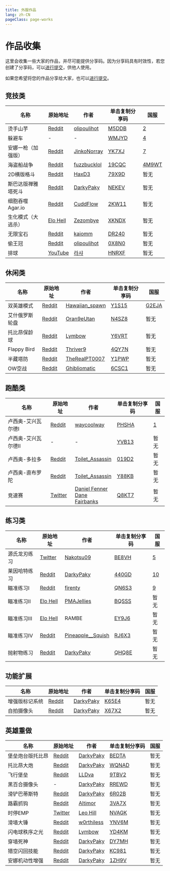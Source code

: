 ```yaml
---
title: 外服作品
lang: zh-CN
pageClass: page-works
---
```


# 作品收集

这里会收集一些大家的作品，并尽可能提供分享码。因为分享码具有时效性，若您创建了分享码，可以[进行提交](submit.md)，供他人使用。

如果您希望将您的作品分享给大家，也可以[进行提交](submit.md)。

## 竞技类

| 名称 | 原始地址 | 作者 | 单击复制分享码 | 国服 |
| --- | ------- | --- | ------------ | ---- |
| 烫手山芋 | [Reddit](https://www.reddit.com/r/OverwatchCustomGames/comments/brjsxa/mccrees_hot_potato_gets_a_major_update/) | [olipoulihot](https://www.reddit.com/user/olipoulihot) | [M5DDB](#copy:M5DDB) | [2](https://www.owmod.net/work/view/2) |
| 躲避车 | - | - | [WMJYD](#copy:WMJYD) | [4](https://www.owmod.net/work/view/4) |
| 安娜一枪（加强版） | [Reddit](https://www.reddit.com/r/TheOverwatchWorkshop/comments/brmyr0/enhanced_ana_paintball_has_plenty_of_new_features/) | [JinkoNorray](https://www.reddit.com/user/JinkoNorray) | [YK7XJ](#copy:YK7XJ) | [7](https://www.owmod.net/work/view/7) |
| 海盗船战争 | [Reddit](https://www.reddit.com/r/Overwatch/comments/bq41pv/overwatch_pirate_ship_wars_workshop/) | [fuzzbucklol](https://www.reddit.com/user/fuzzbucklol) | [19CQC](#copy:19CQC) | [4M9WT](#copy:4M9WT) |
| 2D横版格斗 | [Reddit](https://www.reddit.com/r/Overwatch/comments/bi3uh5/i_made_a_2d_sidescroll_on_busan/) | [HaxD3](https://www.reddit.com/user/HaxD3) | [79X9D](#copy:79X9D) | 暂无 |
| 斯巴达版禅雅塔死斗 | [Reddit](https://www.reddit.com/r/Overwatch/comments/bjgvff/ive_made_sparta_mode_workshop_by_darwinstreams/) | [DarkyPaky](https://www.reddit.com/user/DarkyPaky) | [NEKEV](#copy:NEKEV) | 暂无 |
| 细胞吞噬 Agar.io | [Reddit](https://www.reddit.com/r/Overwatch/comments/bi29d4/agario_remade_in_overwatch_link_description_in/) | [CuddFlow](https://www.reddit.com/user/CuddFlow) | [2KW11](#copy:2KW11) | 暂无 |
| 生化模式（大逃杀）| [Elo Hell](https://workshop.elohell.gg/2GUy1M9gL/Zombie_Escape_v41) | [Zezombye](https://www.reddit.com/user/Zezombye) | [XKNDX](#copy:XKNDX) | 暂无 |
| 无限宝石 | [Reddit](https://www.reddit.com/r/Overwatch/comments/blxd3v/infinity_stones_deathmatch_updated_petra/) | [kaiomm](https://www.reddit.com/user/kaiomm) | [DR240](#copy:DR240) | 暂无 |
| 偷王冠 | [Reddit](https://www.reddit.com/r/Overwatch/comments/bny4kt/presenting_steal_the_crown_my_reverse_tag_gamemode/) | [olipoulihot](https://www.reddit.com/user/olipoulihot) | [0X8N0](#copy:0X8N0) | 暂无 |
| 排球 | [YouTube](https://www.youtube.com/watch?v=6wREW4WrLaU) | [라샤](https://www.youtube.com/channel/UCsy0puFN40_fMdVnSYai7vQ) | [HNRXF](#copy:HNRXF) | 暂无 |


## 休闲类

| 名称 | 原始地址 | 作者 | 单击复制分享码 | 国服 |
| --- | ------- | --- | ------------ | ---- |
| 双英雄模式 | [Reddit](https://www.reddit.com/r/Overwatch/comments/bmlnkc/i_made_a_mod_so_you_can_play_two_heroes_at_once/) | [Hawaiian_spawn](https://www.reddit.com/user/Hawaiian_spawn) | [Y1S15](#copy:Y1S15) | [G2EJA](#copy:G2EJA) |
| 艾什俄罗斯轮盘 | [Reddit](https://www.reddit.com/r/Overwatch/comments/bj1oeq/workshop_ashe_roulette_v12n4sz8_now_with_less/) | [Oran9eUtan](https://www.reddit.com/user/Oran9eUtan) | [N4SZ8](#copy:N4SZ8) | 暂无 |
| 托比昂保龄球 | [Reddit](https://www.reddit.com/r/Overwatch/comments/bl6io0/oversports_ten_torbjorn_bowling_by_lym_andygmb/) | [Lymbow](https://www.reddit.com/user/Lymbow) | [Y6VRT](#copy:Y6VRT) | 暂无 |
| Flappy Bird | [Reddit](https://www.reddit.com/r/Overwatch/comments/bp0xo4/its_finally_here_introducing_multiplayer_flappy/) | [Thriver9](https://www.reddit.com/user/Thriver9) | [4QY7N](#copy:4QY7N) | 暂无 |
| 半藏塔防 | [Reddit](https://www.reddit.com/r/Overwatch/comments/booq35/workshop_gamemode_hanzos_wild_tower_defense/) | [TheRealPT0007](https://www.reddit.com/user/TheRealPT0007/) | [Y1PWP](#copy:Y1PWP) | 暂无 |
| OW空战 | [Reddit](https://www.reddit.com/r/Overwatch/comments/bm53xq/third_person_jetfighter_bastion_dogfight_workshop/) | [Ghibliomatic](https://www.reddit.com/user/Ghibliomatic/) | [6CSC1](#copy:6CSC1) | 暂无 |



## 跑酷类

| 名称 | 原始地址 | 作者 | 单击复制分享码 | 国服 |
| --- | ------- | --- | ------------ | ---- |
| 卢西奥-艾兴瓦尔德Ⅰ | [Reddit](https://www.reddit.com/r/Overwatch/comments/bhwe2k/i_made_a_lucio_racingskill_course_game_mode_ph0bj/) | [waycoolway](https://www.reddit.com/user/waycoolway) | [PHSHA](#copy:PHSHA) | [1](https://www.owmod.net/work/view/1) |
| 卢西奥-艾兴瓦尔德Ⅱ | - | - | [YVB13](#copy:YVB13) | 暂无 |
| 卢西奥-多拉多 | [Reddit](https://www.reddit.com/r/Overwatch/comments/bhcf4i/dorado_trial_1_code_prgrp/) | [Toilet_Assassin](https://www.reddit.com/user/Toilet_Assassin) | [019D2](#copy:019D2) | 暂无 |
| 卢西奥-直布罗陀 | [Reddit](https://www.reddit.com/r/Overwatch/comments/bid4mw/i_made_another_wallriding_trial_and_its_much/) | [Toilet_Assassin](https://www.reddit.com/user/Toilet_Assassin) | [Y88KB](#copy:Y88KB) | 暂无 |
| 竞速赛 | [Twitter](https://twitter.com/DanielFenner/status/1122291285103194112) | [Daniel Fenner](https://twitter.com/DanielFenner) <br> [Dane Fairbanks](https://twitter.com/danefairbanks) | [Q8KT7](#copy:Q8KT7) | 暂无 |


## 练习类

| 名称 | 原始地址 | 作者 | 单击复制分享码 | 国服 |
| --- | ------- | --- | ------------ | ---- |
| 源氏龙刃练习 | [Twitter](https://twitter.com/Nakotsu09/status/1125017679679463424) | [Nakotsu09](https://twitter.com/Nakotsu09) | [BE8VH](#copy:BE8VH) | [5](https://www.owmod.net/work/view/5) |
| 莱因哈特练习 | [Reddit](https://www.reddit.com/r/Overwatch/comments/bppuai/ninja_ana_paintball_workshop_by_darwinstreams/) | [DarkyPaky](https://www.reddit.com/user/DarkyPaky/) | [440GD](#copy:440GD) | [10](https://www.owmod.net/work/view/10) |
| 瞄准练习Ⅰ | [Reddit](https://www.reddit.com/r/Overwatch/comments/biuex8/overwatch_workshop_aim_practice_v2_homemade/) | [firenty](https://www.reddit.com/user/firenty) | [QN6S3](#copy:QN6S3) | [9](https://www.owmod.net/work/view/9) |
| 瞄准练习Ⅱ | [Elo Hell](https://workshop.elohell.gg/P0oO8STBa/PMAJellies_Aim_Trainer_V2) | [PMAJellies](https://twitter.com/PMAJellies) | [BQSSS](#copy:BQSSS) | 暂无 |
| 瞄准练习Ⅲ | [Elo Hell](https://workshop.elohell.gg/a_Km0-jeI/Aim_Practice_RAMBE_Update_12th_May_2019) | RAMBE | [EY9J6](#copy:EY9J6) | 暂无 |
| 瞄准练习Ⅳ | [Reddit](https://www.reddit.com/r/Overwatch/comments/bpapl2/workshop_i_made_a_target_practice_tool_with_3d/) | [Pineapple__Squish](https://www.reddit.com/user/Pineapple__Squish/) | [RJ6X3](#copy:RJ6X3) | 暂无 |
| 抛射物练习 | [Reddit](https://www.reddit.com/r/Overwatch/comments/brd8k3/darwins_ana_nade_tool_v12_added_ashe_baptiste_mei/) | [DarkyPaky](https://www.reddit.com/user/DarkyPaky) | [QHQ8E](#copy:QHQ8E) | 暂无 |


## 功能扩展

| 名称 | 原始地址 | 作者 | 单击复制分享码 | 国服 |
| --- | ------- | --- | ------------ | ---- |
| 增强版标记系统 | [Reddit](https://www.reddit.com/r/Overwatch/comments/blqrwc/enchanced_ping_system_by_darwinstreams/) | [DarkyPaky](https://www.reddit.com/user/DarkyPaky) | [K65E4](#copy:K65E4) | 暂无 |
| 自拍摄像头 | [Reddit](https://www.reddit.com/r/Overwatch/comments/biaz05/selfie_cam_mode_finally_here_by_darwinstreams/) | [DarkyPaky](https://www.reddit.com/user/DarkyPaky) | [X67X2](#copy:X67X2) | 暂无 |


## 英雄重做

| 名称 | 原始地址 | 作者 | 单击复制分享码 | 国服 |
| --- | ------- | --- | ------------ | ---- |
| 堡垒炮台版托比昂 | [Reddit](https://www.reddit.com/r/Overwatch/comments/bj0tmt/deployable_bastion_turret_torb_ult_we_all_wanted/) | [DarkyPaky](https://www.reddit.com/user/DarkyPaky) | [BEDTA](#copy:BEDTA) | 暂无 |
| 托比昂大炮 | [Reddit](https://www.reddit.com/r/Overwatch/comments/bhzq8n/i_made_bastion_fire_torbjorns_that_lock_onto/) | [DarkyPaky](https://www.reddit.com/user/DarkyPaky) | [WQNAD](#copy:WQNAD) | 暂无 |
| 飞行堡垒 | [Reddit](https://www.reddit.com/r/Overwatch/comments/bhekc7/saw_this_gamemode_and_decided_to_try_the_workshop/) | [LLDva](https://www.reddit.com/user/LLDva) | [9TBV2](#copy:9TBV2) | 暂无 |
| 黑百合摄像头 | - | [DarkyPaky](https://www.reddit.com/user/DarkyPaky) | [RREWD](#copy:RREWD) | 暂无 |
| 滑铲巴蒂斯特 | [Reddit](https://www.reddit.com/r/Overwatch/comments/bjx7gf/apex_legends_style_slide_made_in_the_workshop/) | [DarkyPaky](https://www.reddit.com/user/DarkyPaky) | [6R02B](#copy:6R02B) | 暂无 |
| 路霸抓钩 | [Reddit](https://www.reddit.com/r/Overwatch/comments/bhacnk/i_made_hogs_hook_double_as_a_fully_functional/) | [Altimor](https://www.reddit.com/user/Altimor) | [3VA7X](#copy:3VA7X) | 暂无 |
| 时停EMP | [Twitter](https://twitter.com/LeoHill10/status/1124437969308409858) | [Leo Hill](https://twitter.com/LeoHill10) | [NVAGK](#copy:NVAGK) | 暂无 |
| 滑墙大锤 | [Reddit](https://www.reddit.com/r/reinhardtrollouts/comments/bharrg/reinhardt_20_rollout_wall_riding_workshop/) | [w0rthiless](https://www.reddit.com/user/w0rthiless) | [YNV6M](#copy:YNV6M) | 暂无 |
| 闪电球秩序之光 | [Reddit](https://www.reddit.com/r/Overwatch/comments/bi5jpx/custom_symmetra_ultimate_ball_lightning/) | [Lymbow](https://www.reddit.com/user/Lymbow) | [YD4KM](#copy:YD4KM) | 暂无 |
| 穿墙死神 | [Reddit](https://www.reddit.com/r/Overwatch/comments/bo4dj5/i_made_reaper_much_scarier_workshop_by/) | [DarkyPaky](https://www.reddit.com/user/DarkyPaky) | [DY7MH](#copy:DY7MH) | 暂无 |
| 猎空闪回技能 | [Reddit](https://www.reddit.com/r/Overwatch/comments/bn19b0/tracers_recall_for_any_hero_workshop_by/) | [DarkyPaky](https://www.reddit.com/user/DarkyPaky) | [KC981](#copy:KC981) | 暂无 |
| 安娜机动性增强 | [Reddit](https://www.reddit.com/r/Overwatch/comments/bknzqc/darwins_ana_nade_tool/) | [DarkyPaky](https://www.reddit.com/user/DarkyPaky) | [1ZH9V](#copy:1ZH9V) | 暂无 |

